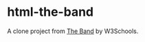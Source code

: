 # html-the-band
A clone project from [The Band](https://www.w3schools.com/w3css/w3css_web_tmp_band.asp) by W3Schools.
